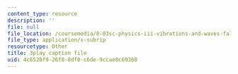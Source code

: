 ```yaml
---
content_type: resource
description: ''
file: null
file_location: /coursemedia/8-03sc-physics-iii-vibrations-and-waves-fall-2016/4c6528f926f08df0c6de9ccae8c69360_VkbtIDSHfSc.srt
file_type: application/x-subrip
resourcetype: Other
title: 3play caption file
uid: 4c6528f9-26f0-8df0-c6de-9ccae8c69360
---
```

